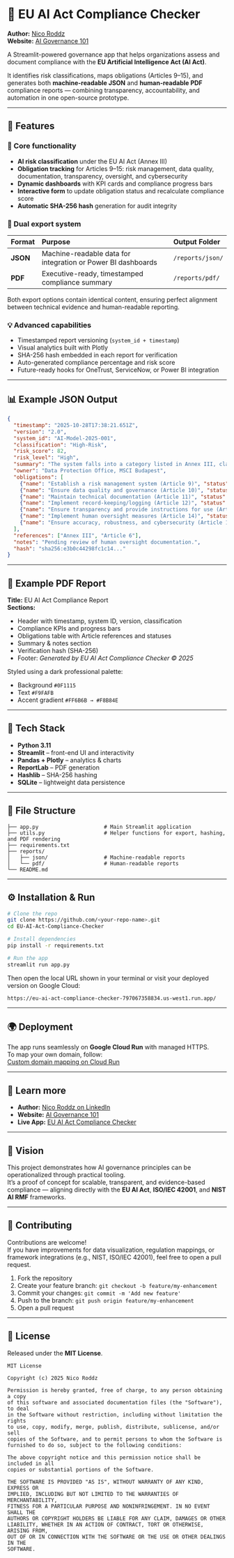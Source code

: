 # 🧠 EU AI Act Compliance Checker

**Author:** [Nico Roddz](https://www.linkedin.com/in/nicoroddz/)  
**Website:** [AI Governance 101](https://www.aigovernance101.com)

A Streamlit-powered governance app that helps organizations assess and document compliance with the **EU Artificial Intelligence Act (AI Act)**.

It identifies risk classifications, maps obligations (Articles 9–15), and generates both **machine-readable JSON** and **human-readable PDF** compliance reports — combining transparency, accountability, and automation in one open-source prototype.

---

## 🚀 Features

### 🧩 Core functionality
- **AI risk classification** under the EU AI Act (Annex III)
- **Obligation tracking** for Articles 9–15: risk management, data quality, documentation, transparency, oversight, and cybersecurity
- **Dynamic dashboards** with KPI cards and compliance progress bars
- **Interactive form** to update obligation status and recalculate compliance score
- **Automatic SHA-256 hash** generation for audit integrity

### 📄 Dual export system
| Format | Purpose | Output Folder |
|:-------|:---------|:--------------|
| **JSON** | Machine-readable data for integration or Power BI dashboards | `/reports/json/` |
| **PDF** | Executive-ready, timestamped compliance summary | `/reports/pdf/` |

Both export options contain identical content, ensuring perfect alignment between technical evidence and human-readable reporting.

### 💡 Advanced capabilities
- Timestamped report versioning (`system_id + timestamp`)
- Visual analytics built with Plotly
- SHA-256 hash embedded in each report for verification
- Auto-generated compliance percentage and risk score
- Future-ready hooks for OneTrust, ServiceNow, or Power BI integration

---

## 📊 Example JSON Output

```json
{
  "timestamp": "2025-10-28T17:38:21.651Z",
  "version": "2.0",
  "system_id": "AI-Model-2025-001",
  "classification": "High-Risk",
  "risk_score": 82,
  "risk_level": "High",
  "summary": "The system falls into a category listed in Annex III, classifying it as High-Risk under the EU AI Act.",
  "owner": "Data Protection Office, MSCI Budapest",
  "obligations": [
    {"name": "Establish a risk management system (Article 9)", "status": "in-progress"},
    {"name": "Ensure data quality and governance (Article 10)", "status": "complete"},
    {"name": "Maintain technical documentation (Article 11)", "status": "in-progress"},
    {"name": "Implement record-keeping/logging (Article 12)", "status": "not-started"},
    {"name": "Ensure transparency and provide instructions for use (Article 13)", "status": "complete"},
    {"name": "Implement human oversight measures (Article 14)", "status": "complete"},
    {"name": "Ensure accuracy, robustness, and cybersecurity (Article 15)", "status": "in-progress"}
  ],
  "references": ["Annex III", "Article 6"],
  "notes": "Pending review of human oversight documentation.",
  "hash": "sha256:e3b0c44298fc1c14..."
}
```

---

## 🧾 Example PDF Report

**Title:** EU AI Act Compliance Report  
**Sections:**
- Header with timestamp, system ID, version, classification
- Compliance KPIs and progress bars
- Obligations table with Article references and statuses
- Summary & notes section
- Verification hash (SHA-256)
- Footer: *Generated by EU AI Act Compliance Checker © 2025*

Styled using a dark professional palette:
- Background `#0F1115`
- Text `#F9FAFB`
- Accent gradient `#FF6B6B → #F8B84E`

---

## 🧰 Tech Stack

- **Python 3.11**  
- **Streamlit** – front-end UI and interactivity  
- **Pandas + Plotly** – analytics & charts  
- **ReportLab** – PDF generation  
- **Hashlib** – SHA-256 hashing  
- **SQLite** – lightweight data persistence  

---

## 🧩 File Structure

```
├── app.py                     # Main Streamlit application
├── utils.py                   # Helper functions for export, hashing, and PDF rendering
├── requirements.txt
├── reports/
│   ├── json/                  # Machine-readable reports
│   └── pdf/                   # Human-readable reports
└── README.md
```

---

## ⚙️ Installation & Run

```bash
# Clone the repo
git clone https://github.com/<your-repo-name>.git
cd EU-AI-Act-Compliance-Checker

# Install dependencies
pip install -r requirements.txt

# Run the app
streamlit run app.py
```

Then open the local URL shown in your terminal or visit your deployed version on Google Cloud:
```
https://eu-ai-act-compliance-checker-797067358834.us-west1.run.app/
```

---

## 🌍 Deployment

The app runs seamlessly on **Google Cloud Run** with managed HTTPS.  
To map your own domain, follow:  
[Custom domain mapping on Cloud Run](https://cloud.google.com/run/docs/mapping-custom-domains)

---

## 🔗 Learn more

- **Author:** [Nico Roddz on LinkedIn](https://www.linkedin.com/in/nicoroddz/)  
- **Website:** [AI Governance 101](https://www.aigovernance101.com)  
- **Live App:** [EU AI Act Compliance Checker](https://eu-ai-act-compliance-checker-797067358834.us-west1.run.app/)

---

## 🧭 Vision

This project demonstrates how AI governance principles can be operationalized through practical tooling.  
It’s a proof of concept for scalable, transparent, and evidence-based compliance — aligning directly with the **EU AI Act**, **ISO/IEC 42001**, and **NIST AI RMF** frameworks.

---

## 🤝 Contributing

Contributions are welcome!  
If you have improvements for data visualization, regulation mappings, or framework integrations (e.g., NIST, ISO/IEC 42001), feel free to open a pull request.

1. Fork the repository  
2. Create your feature branch: `git checkout -b feature/my-enhancement`  
3. Commit your changes: `git commit -m 'Add new feature'`  
4. Push to the branch: `git push origin feature/my-enhancement`  
5. Open a pull request

---

## 🪪 License

Released under the **MIT License**.  

```
MIT License

Copyright (c) 2025 Nico Roddz

Permission is hereby granted, free of charge, to any person obtaining a copy
of this software and associated documentation files (the "Software"), to deal
in the Software without restriction, including without limitation the rights
to use, copy, modify, merge, publish, distribute, sublicense, and/or sell
copies of the Software, and to permit persons to whom the Software is
furnished to do so, subject to the following conditions:

The above copyright notice and this permission notice shall be included in all
copies or substantial portions of the Software.

THE SOFTWARE IS PROVIDED "AS IS", WITHOUT WARRANTY OF ANY KIND, EXPRESS OR
IMPLIED, INCLUDING BUT NOT LIMITED TO THE WARRANTIES OF MERCHANTABILITY,
FITNESS FOR A PARTICULAR PURPOSE AND NONINFRINGEMENT. IN NO EVENT SHALL THE
AUTHORS OR COPYRIGHT HOLDERS BE LIABLE FOR ANY CLAIM, DAMAGES OR OTHER
LIABILITY, WHETHER IN AN ACTION OF CONTRACT, TORT OR OTHERWISE, ARISING FROM,
OUT OF OR IN CONNECTION WITH THE SOFTWARE OR THE USE OR OTHER DEALINGS IN THE
SOFTWARE.
```

